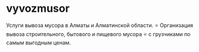 # vyvozmusor
Услуги вывоза мусора в Алматы и Алматинской области. ⭐ Организация вывоза строительного, бытового и пищевого мусора ⭐ с грузчиками по самым выгодным ценам.
